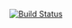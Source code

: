 [![Build Status](https://travis-ci.org/AlexITC/crypto-coin-alerts.svg?branch=master)](https://travis-ci.org/AlexITC/crypto-coin-alerts)

